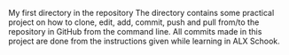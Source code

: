 My first directory in the repository
The directory contains some practical project on how to clone, edit, add, commit, push and pull from/to the repository in GitHub from the command line.
All commits made in this project are done from the instructions given while learning in ALX Schook.
